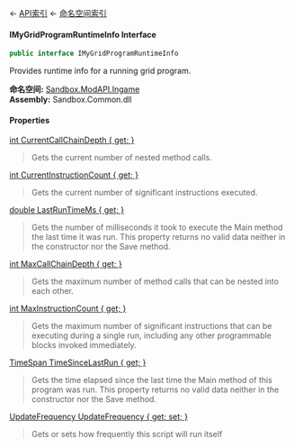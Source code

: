 ← [API索引](Api-Index) ← [命名空间索引](Namespace-Index)

#### IMyGridProgramRuntimeInfo Interface

```csharp
public interface IMyGridProgramRuntimeInfo
```

Provides runtime info for a running grid program.

**命名空间:** [Sandbox.ModAPI.Ingame](Sandbox.ModAPI.Ingame)  
**Assembly:** Sandbox.Common.dll

#### Properties

[int CurrentCallChainDepth { get; }](Sandbox.ModAPI.Ingame.IMyGridProgramRuntimeInfo.CurrentCallChainDepth)

> Gets the current number of nested method calls.

[int CurrentInstructionCount { get; }](Sandbox.ModAPI.Ingame.IMyGridProgramRuntimeInfo.CurrentInstructionCount)

> Gets the current number of significant instructions executed.

[double LastRunTimeMs { get; }](Sandbox.ModAPI.Ingame.IMyGridProgramRuntimeInfo.LastRunTimeMs)

> Gets the number of milliseconds it took to execute the Main method the last time it was run. This property returns no valid data neither in the constructor nor the Save method.

[int MaxCallChainDepth { get; }](Sandbox.ModAPI.Ingame.IMyGridProgramRuntimeInfo.MaxCallChainDepth)

> Gets the maximum number of method calls that can be nested into each other.

[int MaxInstructionCount { get; }](Sandbox.ModAPI.Ingame.IMyGridProgramRuntimeInfo.MaxInstructionCount)

> Gets the maximum number of significant instructions that can be executing during a single run, including any other programmable blocks invoked immediately.

[TimeSpan TimeSinceLastRun { get; }](Sandbox.ModAPI.Ingame.IMyGridProgramRuntimeInfo.TimeSinceLastRun)

> Gets the time elapsed since the last time the Main method of this program was run. This property returns no valid data neither in the constructor nor the Save method.

[UpdateFrequency UpdateFrequency { get; set; }](Sandbox.ModAPI.Ingame.IMyGridProgramRuntimeInfo.UpdateFrequency)

> Gets or sets how frequently this script will run itself

